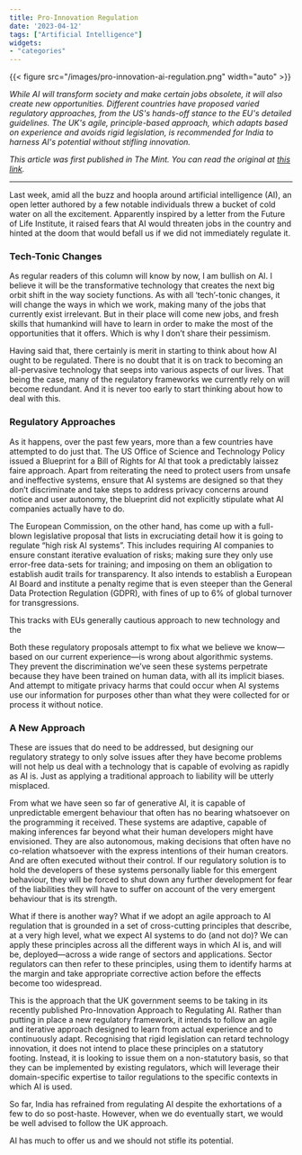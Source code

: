 ```yaml
---
title: Pro-Innovation Regulation
date: '2023-04-12'
tags: ["Artificial Intelligence"]
widgets: 
- "categories"
---
```


{{< figure src="/images/pro-innovation-ai-regulation.png" width="auto" >}}

*While AI will transform society and make certain jobs obsolete, it will also create new opportunities. Different countries have proposed varied regulatory approaches, from the US's hands-off stance to the EU's detailed guidelines. The UK's agile, principle-based approach, which adapts based on experience and avoids rigid legislation, is recommended for India to harness AI's potential without stifling innovation.*

<!--more-->
*This article was first published in The Mint. You can read the original at [this link](https://www.livemint.com/opinion/columns/regulating-ai-an-agile-approach-based-on-cross-cutting-principles-opinion-piece-by-rahul-matthan-on-the-need-for-an-adaptive-regulatory-strategy-for-ai-in-india-and-worldwide-airegulation-crosscuttingprinciples-agileapproach-11681237535201.html).*

---

Last week, amid all the buzz and hoopla around artificial intelligence (AI), an open letter authored by a few notable individuals threw a bucket of cold water on all the excitement. Apparently inspired by a letter from the Future of Life Institute, it raised fears that AI would threaten jobs in the country and hinted at the doom that would befall us if we did not immediately regulate it.

### Tech-Tonic Changes

As regular readers of this column will know by now, I am bullish on AI. I believe it will be the transformative technology that creates the next big orbit shift in the way society functions. As with all ‘tech’-tonic changes, it will change the ways in which we work, making many of the jobs that currently exist irrelevant. But in their place will come new jobs, and fresh skills that humankind will have to learn in order to make the most of the opportunities that it offers. Which is why I don’t share their pessimism.

Having said that, there certainly is merit in starting to think about how AI ought to be regulated. There is no doubt that it is on track to becoming an all-pervasive technology that seeps into various aspects of our lives. That being the case, many of the regulatory frameworks we currently rely on will become redundant. And it is never too early to start thinking about how to deal with this.

### Regulatory Approaches

As it happens, over the past few years, more than a few countries have attempted to do just that. The US Office of Science and Technology Policy issued a Blueprint for a Bill of Rights for AI that took a predictably laissez faire approach. Apart from reiterating the need to protect users from unsafe and ineffective systems, ensure that AI systems are designed so that they don’t discriminate and take steps to address privacy concerns around notice and user autonomy, the blueprint did not explicitly stipulate what AI companies actually have to do.

The European Commission, on the other hand, has come up with a full-blown legislative proposal that lists in excruciating detail how it is going to regulate “high risk AI systems”. This includes requiring AI companies to ensure constant iterative evaluation of risks; making sure they only use error-free data-sets for training; and imposing on them an obligation to establish audit trails for transparency. It also intends to establish a European AI Board and institute a penalty regime that is even steeper than the General Data Protection Regulation (GDPR), with fines of up to 6% of global turnover for transgressions.

This tracks with EUs generally cautious approach to new technology and the

Both these regulatory proposals attempt to fix what we believe we know—based on our current experience—is wrong about algorithmic systems. They prevent the discrimination we’ve seen these systems perpetrate because they have been trained on human data, with all its implicit biases. And attempt to mitigate privacy harms that could occur when AI systems use our information for purposes other than what they were collected for or process it without notice.

### A New Approach

These are issues that do need to be addressed, but designing our regulatory strategy to only solve issues after they have become problems will not help us deal with a technology that is capable of evolving as rapidly as AI is. Just as applying a traditional approach to liability will be utterly misplaced.

From what we have seen so far of generative AI, it is capable of unpredictable emergent behaviour that often has no bearing whatsoever on the programming it received. These systems are adaptive, capable of making inferences far beyond what their human developers might have envisioned. They are also autonomous, making decisions that often have no co-relation whatsoever with the express intentions of their human creators. And are often executed without their control. If our regulatory solution is to hold the developers of these systems personally liable for this emergent behaviour, they will be forced to shut down any further development for fear of the liabilities they will have to suffer on account of the very emergent behaviour that is its strength.

What if there is another way? What if we adopt an agile approach to AI regulation that is grounded in a set of cross-cutting principles that describe, at a very high level, what we expect AI systems to do (and not do)? We can apply these principles across all the different ways in which AI is, and will be, deployed—across a wide range of sectors and applications. Sector regulators can then refer to these principles, using them to identify harms at the margin and take appropriate corrective action before the effects become too widespread.

This is the approach that the UK government seems to be taking in its recently published Pro-Innovation Approach to Regulating AI. Rather than putting in place a new regulatory framework, it intends to follow an agile and iterative approach designed to learn from actual experience and to continuously adapt. Recognising that rigid legislation can retard technology innovation, it does not intend to place these principles on a statutory footing. Instead, it is looking to issue them on a non-statutory basis, so that they can be implemented by existing regulators, which will leverage their domain-specific expertise to tailor regulations to the specific contexts in which AI is used.

So far, India has refrained from regulating AI despite the exhortations of a few to do so post-haste. However, when we do eventually start, we would be well advised to follow the UK approach.

AI has much to offer us and we should not stifle its potential.
